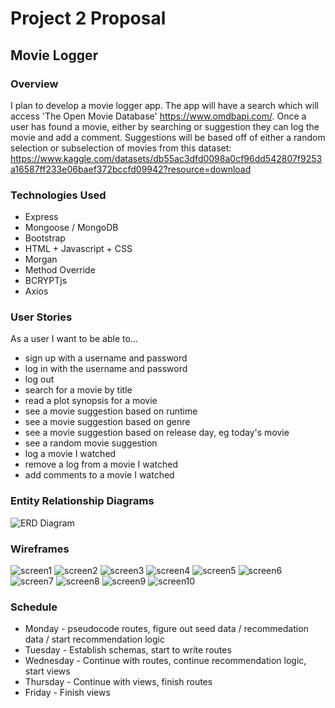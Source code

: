 # Project 2 Proposal
## Movie Logger

### Overview 
I plan to develop a movie logger app. The app will have a search which will access 'The Open Movie Database' https://www.omdbapi.com/.
Once a user has found a movie, either by searching or suggestion they can log the movie and add a comment. Suggestions will be based off of either a random selection or subselection of movies from this dataset: https://www.kaggle.com/datasets/db55ac3dfd0098a0cf96dd542807f9253a16587ff233e06baef372bccfd09942?resource=download


### Technologies Used
* Express
* Mongoose / MongoDB
* Bootstrap
* HTML + Javascript + CSS
* Morgan
* Method Override
* BCRYPTjs
* Axios

### User Stories
As a user I want to be able to...
* sign up with a username and password
* log in with the username and password
* log out
* search for a movie by title
* read a plot synopsis for a movie
* see a movie suggestion based on runtime
* see a movie suggestion based on genre
* see a movie suggestion based on release day, eg today's movie
* see a random movie suggestion
* log a movie I watched
* remove a log from a movie I watched
* add comments to a movie I watched

### Entity Relationship Diagrams
![ERD Diagram](/Movie%20logger%20ERD.drawio.png "erd diagram")

### Wireframes
![screen1](/movie%20logger/movie%20logger.001.jpeg "screen1")
![screen2](/movie%20logger/movie%20logger.002.jpeg "screen2")
![screen3](/movie%20logger/movie%20logger.003.jpeg "screen3")
![screen4](/movie%20logger/movie%20logger.004.jpeg "screen4")
![screen5](/movie%20logger/movie%20logger.005.jpeg "screen5")
![screen6](/movie%20logger/movie%20logger.006.jpeg "screen6")
![screen7](/movie%20logger/movie%20logger.007.jpeg "screen7")
![screen8](/movie%20logger/movie%20logger.008.jpeg "screen8")
![screen9](/movie%20logger/movie%20logger.009.jpeg "screen9")
![screen10](/movie%20logger/movie%20logger.010.jpeg "screen10")

### Schedule
* Monday - pseudocode routes, figure out seed data / recommedation data / start recommendation logic
* Tuesday - Establish schemas, start to write routes
* Wednesday - Continue with routes, continue recommendation logic, start views
* Thursday - Continue with views, finish routes
* Friday - Finish views
